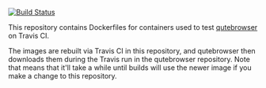 [![Build Status](https://travis-ci.org/qutebrowser/docker-travis.svg?branch=master)](https://travis-ci.org/qutebrowser/docker-travis)

This repository contains Dockerfiles for containers used to test
[qutebrowser](https://www.qutebrowser.org/) on Travis CI.

The images are rebuilt via Travis CI in this repository, and qutebrowser then
downloads them during the Travis run in the qutebrowser repository. Note that
means that it'll take a while until builds will use the newer image if you make
a change to this repository.
